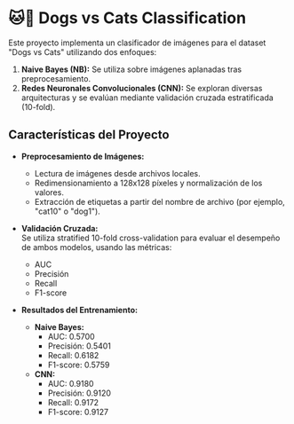 # 🐱🐶 Dogs vs Cats Classification

Este proyecto implementa un clasificador de imágenes para el dataset "Dogs vs Cats" utilizando dos enfoques:
1. **Naive Bayes (NB):** Se utiliza sobre imágenes aplanadas tras preprocesamiento.
2. **Redes Neuronales Convolucionales (CNN):** Se exploran diversas arquitecturas y se evalúan mediante validación cruzada estratificada (10-fold).

## Características del Proyecto

- **Preprocesamiento de Imágenes:**  
  - Lectura de imágenes desde archivos locales.
  - Redimensionamiento a 128x128 píxeles y normalización de los valores.
  - Extracción de etiquetas a partir del nombre de archivo (por ejemplo, "cat10" o "dog1").

- **Validación Cruzada:**  
  Se utiliza stratified 10-fold cross-validation para evaluar el desempeño de ambos modelos, usando las métricas:
  - AUC
  - Precisión
  - Recall
  - F1-score

- **Resultados del Entrenamiento:**  
  - **Naive Bayes:**  
    - AUC: 0.5700  
    - Precisión: 0.5401  
    - Recall: 0.6182  
    - F1-score: 0.5759  
  - **CNN:**  
    - AUC: 0.9180  
    - Precisión: 0.9120  
    - Recall: 0.9172  
    - F1-score: 0.9127
